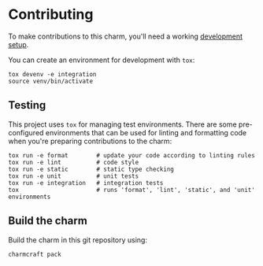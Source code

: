 # Contributing

To make contributions to this charm, you'll need a working [development setup](https://juju.is/docs/sdk/dev-setup).

You can create an environment for development with `tox`:

```shell
tox devenv -e integration
source venv/bin/activate
```

## Testing

This project uses `tox` for managing test environments. There are some
pre-configured environments that can be used for linting and formatting
code when you're preparing contributions to the charm:

```shell
tox run -e format        # update your code according to linting rules
tox run -e lint          # code style
tox run -e static        # static type checking
tox run -e unit          # unit tests
tox run -e integration   # integration tests
tox                      # runs 'format', 'lint', 'static', and 'unit' environments
```

## Build the charm

Build the charm in this git repository using:

```shell
charmcraft pack
```

<!-- You may want to include any contribution/style guidelines in this document>
